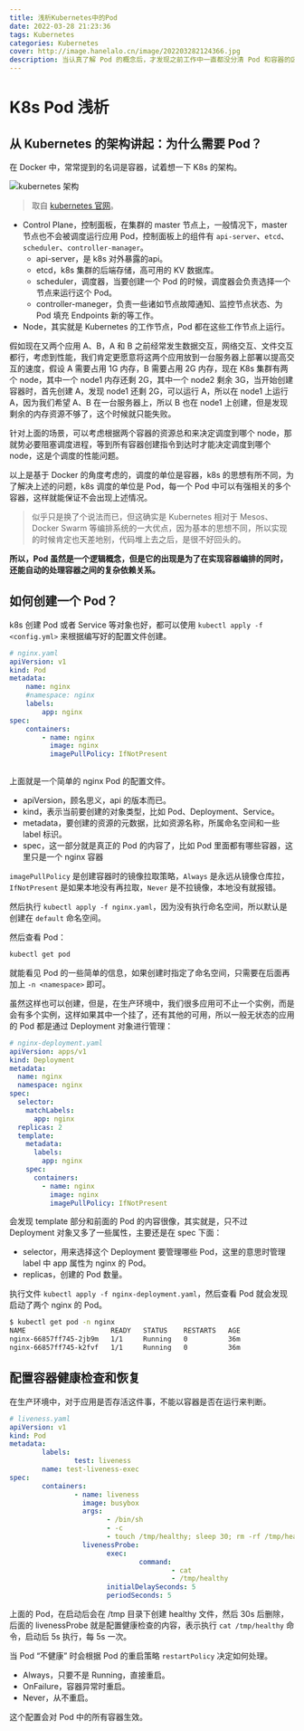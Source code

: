 ```yaml
---
title: 浅析Kubernetes中的Pod
date: 2022-03-28 21:23:36
tags: Kubernetes
categories: Kubernetes
cover: http://image.hanelalo.cn/image/202203282124366.jpg
description: 当认真了解 Pod 的概念后，才发现之前工作中一直都没分清 Pod 和容器的区别。
---
```


# K8s Pod 浅析

## 从 Kubernetes 的架构讲起：为什么需要 Pod？

在 Docker 中，常常提到的名词是容器，试着想一下 K8s 的架构。

![kubernetes 架构](http://image.hanelalo.cn/image/202203282132359.svg)

> 取自 [kubernetes 官网](https://kubernetes.io/docs/concepts/overview/components/)。

* Control Plane，控制面板，在集群的 master 节点上，一般情况下，master 节点也不会被调度运行应用 Pod，控制面板上的组件有 `api-server`、`etcd`、`scheduler`、`controller-manager`。
  * api-server，是 k8s 对外暴露的api。
  * etcd，k8s 集群的后端存储，高可用的 KV 数据库。
  * scheduler，调度器，当要创建一个 Pod 的时候，调度器会负责选择一个节点来运行这个 Pod。
  * controller-maneger，负责一些诸如节点故障通知、监控节点状态、为 Pod 填充 Endpoints 新的等工作。
* Node，其实就是 Kubernetes 的工作节点，Pod 都在这些工作节点上运行。

假如现在又两个应用 A、B，A 和 B 之前经常发生数据交互，网络交互、文件交互都行，考虑到性能，我们肯定更愿意将这两个应用放到一台服务器上部署以提高交互的速度，假设 A 需要占用 1G 内存，B 需要占用 2G 内存，现在 K8s 集群有两个 node，其中一个 node1 内存还剩 2G，其中一个 node2 剩余 3G，当开始创建容器时，首先创建 A，发现 node1 还剩 2G，可以运行 A，所以在 node1 上运行 A，因为我们希望 A、B 在一台服务器上，所以 B 也在 node1 上创建，但是发现剩余的内存资源不够了，这个时候就只能失败。

针对上面的场景，可以考虑根据两个容器的资源总和来决定调度到哪个 node，那就势必要阻塞调度进程，等到所有容器创建指令到达时才能决定调度到哪个 node，这是个调度的性能问题。

以上是基于 Docker 的角度考虑的，调度的单位是容器，k8s 的思想有所不同，为了解决上述的问题，k8s 调度的单位是 Pod，每一个 Pod 中可以有强相关的多个容器，这样就能保证不会出现上述情况。

> 似乎只是换了个说法而已，但这确实是 Kubernetes 相对于 Mesos、Docker Swarm 等编排系统的一大优点，因为基本的思想不同，所以实现的时候肯定也天差地别，代码堆上去之后，是很不好回头的。

**所以，Pod 虽然是一个逻辑概念，但是它的出现是为了在实现容器编排的同时，还能自动的处理容器之间的复杂依赖关系。**

## 如何创建一个 Pod？

k8s 创建 Pod 或者 Service 等对象也好，都可以使用 `kubectl apply -f <config.yml>` 来根据编写好的配置文件创建。

```yaml
# nginx.yaml
apiVersion: v1
kind: Pod
metadata:
	name: nginx
	#namespace: nginx
	labels:
		app: nginx
spec:
	containers:
		- name: nginx
		  image: nginx
		  imagePullPolicy: IfNotPresent
	
```

上面就是一个简单的 nginx Pod 的配置文件。

* apiVersion，顾名思义，api 的版本而已。
* kind，表示当前要创建的对象类型，比如 Pod、Deployment、Service。
* metadata，要创建的资源的元数据，比如资源名称，所属命名空间和一些 label 标识。
* spec，这一部分就是真正的 Pod 的内容了，比如 Pod 里面都有哪些容器，这里只是一个 nginx 容器

`imagePullPolicy` 是创建容器时的镜像拉取策略，`Always` 是永远从镜像仓库拉，`IfNotPresent` 是如果本地没有再拉取，`Never` 是不拉镜像，本地没有就报错。

然后执行 `kubectl apply -f nginx.yaml`，因为没有执行命名空间，所以默认是创建在 `default` 命名空间。

然后查看 Pod：

```bash
kubectl get pod
```

就能看见 Pod 的一些简单的信息，如果创建时指定了命名空间，只需要在后面再加上 `-n <namespace>` 即可。

虽然这样也可以创建，但是，在生产环境中，我们很多应用可不止一个实例，而是会有多个实例，这样如果其中一个挂了，还有其他的可用，所以一般无状态的应用的 Pod 都是通过 Deployment 对象进行管理：

```yaml
# nginx-deployment.yaml
apiVersion: apps/v1
kind: Deployment
metadata:
  name: nginx
  namespace: nginx
spec:
  selector:
    matchLabels:
      app: nginx
  replicas: 2
  template:
    metadata:
      labels:
        app: nginx
    spec:
      containers:
        - name: nginx
          image: nginx
          imagePullPolicy: IfNotPresent
```

会发现 template 部分和前面的 Pod 的内容很像，其实就是，只不过 Deployment 对象又多了一些属性，主要还是在 spec 下面：

* selector，用来选择这个 Deployment 要管理哪些 Pod，这里的意思时管理 label 中 app 属性为 nginx 的 Pod。
* replicas，创建的 Pod 数量。

执行文件 `kubectl apply -f nginx-deployment.yaml`，然后查看 Pod 就会发现启动了两个 nginx 的 Pod。

```bash
$ kubectl get pod -n nginx
NAME                     READY   STATUS    RESTARTS   AGE
nginx-66857ff745-2jb9m   1/1     Running   0          36m
nginx-66857ff745-k2fvf   1/1     Running   0          36m
```

## 配置容器健康检查和恢复

在生产环境中，对于应用是否存活这件事，不能以容器是否在运行来判断。

```yaml
# liveness.yaml
apiVersion: v1
kind: Pod
metadata:
        labels:
                test: liveness
        name: test-liveness-exec
spec:
        containers:
                - name: liveness
                  image: busybox
                  args:
                        - /bin/sh
                        - -c
                        - touch /tmp/healthy; sleep 30; rm -rf /tmp/healthy; sleep 600
                  livenessProbe:
                        exec:
                                command:
                                        - cat
                                        - /tmp/healthy
                        initialDelaySeconds: 5
                        periodSeconds: 5
```

上面的 Pod，在启动后会在 /tmp 目录下创建 healthy 文件，然后 30s 后删除，后面的 livenessProbe 就是配置健康检查的内容，表示执行 `cat /tmp/healthy` 命令，启动后 5s 执行，每 5s 一次。

当 Pod “不健康” 时会根据 Pod 的重启策略 `restartPolicy` 决定如何处理。

* Always，只要不是 Running，直接重启。
* OnFailure，容器异常时重启。
* Never，从不重启。

这个配置会对 Pod 中的所有容器生效。
